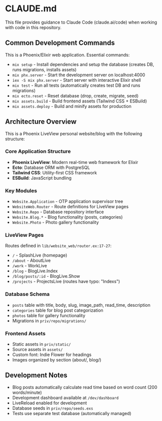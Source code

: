 # CLAUDE.md

This file provides guidance to Claude Code (claude.ai/code) when working with code in this repository.

## Common Development Commands

This is a Phoenix/Elixir web application. Essential commands:

- `mix setup` - Install dependencies and setup the database (creates DB, runs migrations, installs assets)
- `mix phx.server` - Start the development server on localhost:4000
- `iex -S mix phx.server` - Start server with interactive Elixir shell
- `mix test` - Run all tests (automatically creates test DB and runs migrations)
- `mix ecto.reset` - Reset database (drop, create, migrate, seed)
- `mix assets.build` - Build frontend assets (Tailwind CSS + ESBuild)
- `mix assets.deploy` - Build and minify assets for production

## Architecture Overview

This is a Phoenix LiveView personal website/blog with the following structure:

### Core Application Structure
- **Phoenix LiveView**: Modern real-time web framework for Elixir
- **Ecto**: Database ORM with PostgreSQL
- **Tailwind CSS**: Utility-first CSS framework
- **ESBuild**: JavaScript bundling

### Key Modules
- `Website.Application` - OTP application supervisor tree
- `WebsiteWeb.Router` - Route definitions for LiveView pages
- `Website.Repo` - Database repository interface
- `Website.Blog.*` - Blog functionality (posts, categories)
- `Website.Photo` - Photo gallery functionality

### LiveView Pages
Routes defined in `lib/website_web/router.ex:17-27`:
- `/` - SplashLive (homepage)
- `/about` - AboutLive 
- `/work` - WorkLive
- `/blog` - BlogLive.Index
- `/blog/posts/:id` - BlogLive.Show
- `/projects` - ProjectsLive (routes have typo: "Indexs")

### Database Schema
- `posts` table with title, body, slug, image_path, read_time, description
- `categories` table for blog post categorization  
- `photos` table for gallery functionality
- Migrations in `priv/repo/migrations/`

### Frontend Assets
- Static assets in `priv/static/`
- Source assets in `assets/`
- Custom font: Indie Flower for headings
- Images organized by section (about/, blog/)

## Development Notes

- Blog posts automatically calculate read time based on word count (200 words/minute)
- Development dashboard available at `/dev/dashboard` 
- LiveReload enabled for development
- Database seeds in `priv/repo/seeds.exs`
- Tests use separate test database (automatically managed)